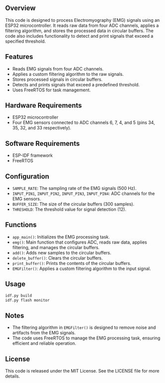 ## Overview
This code is designed to process Electromyography (EMG) signals using an ESP32 microcontroller. It reads raw data from four ADC channels, applies a filtering algorithm, and stores the processed data in circular buffers. The code also includes functionality to detect and print signals that exceed a specified threshold.

## Features
- Reads EMG signals from four ADC channels.
- Applies a custom filtering algorithm to the raw signals.
- Stores processed signals in circular buffers.
- Detects and prints signals that exceed a predefined threshold.
- Uses FreeRTOS for task management.

## Hardware Requirements
- ESP32 microcontroller
- Four EMG sensors connected to ADC channels 6, 7, 4, and 5 (pins 34, 35, 32, and 33 respectively).

## Software Requirements
- ESP-IDF framework
- FreeRTOS

## Configuration
- `SAMPLE_RATE`: The sampling rate of the EMG signals (500 Hz).
- `INPUT_PIN1`, `INPUT_PIN2`, `INPUT_PIN3`, `INPUT_PIN4`: ADC channels for the EMG sensors.
- `BUFFER_SIZE`: The size of the circular buffers (300 samples).
- `THRESHOLD`: The threshold value for signal detection (12).

## Functions
- `app_main()`: Initializes the EMG processing task.
- `emg()`: Main function that configures ADC, reads raw data, applies filtering, and manages the circular buffers.
- `add()`: Adds new samples to the circular buffers.
- `delete_buffer()`: Clears the circular buffers.
- `print_buffer()`: Prints the contents of the circular buffers.
- `EMGFilter()`: Applies a custom filtering algorithm to the input signal.

## Usage
```bash
idf.py build
idf.py flash monitor
```

## Notes
- The filtering algorithm in `EMGFilter()` is designed to remove noise and artifacts from the EMG signals.
- The code uses FreeRTOS to manage the EMG processing task, ensuring efficient and reliable operation.

## License
This code is released under the MIT License. See the LICENSE file for more details.
